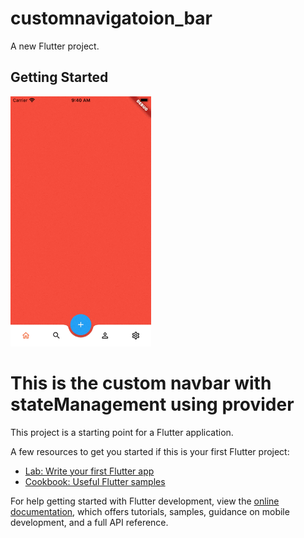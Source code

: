 # customnavigatoion_bar

A new Flutter project.

## Getting Started

<img src='https://github.com/Mirzaazmath/flutter_custom_navbar/blob/main/assets/Simulator%20Screen%20Recording%20-%20iPhone%20SE%20(3rd%20generation)%20-%202022-11-11%20at%2009.41.02.gif' height='400'>

# This is the custom navbar with stateManagement using provider

This project is a starting point for a Flutter application.

A few resources to get you started if this is your first Flutter project:

- [Lab: Write your first Flutter app](https://docs.flutter.dev/get-started/codelab)
- [Cookbook: Useful Flutter samples](https://docs.flutter.dev/cookbook)

For help getting started with Flutter development, view the
[online documentation](https://docs.flutter.dev/), which offers tutorials,
samples, guidance on mobile development, and a full API reference.
